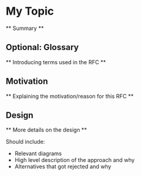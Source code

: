 # My Topic

** Summary **

## Optional: Glossary 

** Introducing terms used in the RFC **

## Motivation

** Explaining the motivation/reason for this RFC **

## Design

** More details on the design **

Should include:

- Relevant diagrams
- High level description of the approach and why
- Alternatives that got rejected and why
